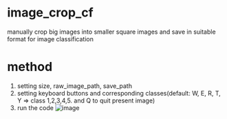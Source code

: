 # image_crop_cf
manually crop big images into smaller square images and save in suitable format for image classification
# method
1. setting size, raw_image_path, save_path
2. setting keyboard buttons and corresponding classes(default: W, E, R, T, Y => class 1,2,3,4,5. and Q to quit present image)
3. run the code
![image](https://user-images.githubusercontent.com/72262313/218012179-cc848d01-c946-4a38-af26-6e3e61ca7992.png)
